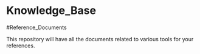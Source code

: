 # Knowledge_Base

#Reference_Documents

This repository will have all the documents related to various tools for your references.

